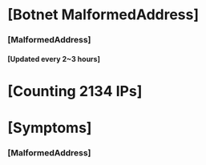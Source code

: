# [Botnet MalformedAddress]
### [MalformedAddress]
#### [Updated every 2~3 hours]

# [Counting 2134 IPs]

# [Symptoms] 
###   [MalformedAddress]
